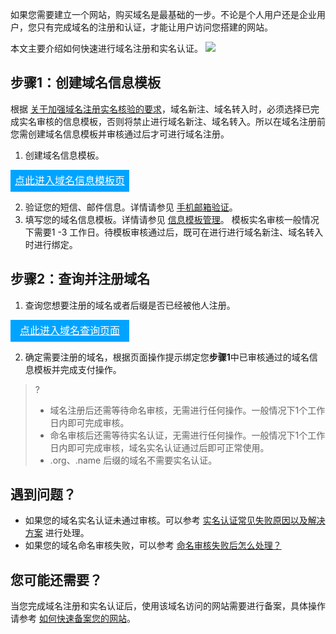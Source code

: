 如果您需要建立一个网站，购买域名是最基础的一步。不论是个人用户还是企业用户，您只有完成域名的注册和认证，才能让用户访问您搭建的网站。

本文主要介绍如何快速进行域名注册和实名认证。
![](https://qcloudimg.tencent-cloud.cn/raw/ba311a4794638e213fa31c6857399114.png)


## 步骤1：创建域名信息模板

根据 [关于加强域名注册实名核验的要求](https://cloud.tencent.com/document/product/242/66514)，域名新注、域名转入时，必须选择已完成实名审核的信息模板，否则将禁止进行域名新注、域名转入。所以在域名注册前您需创建域名信息模板并审核通过后才可进行域名注册。

1. 创建域名信息模板。

 <div style="background-color:#00A4FF; width: 190px; height: 35px; line-height:35px; text-align:center;"><a href="https://console.cloud.tencent.com/domain/template" target="_blank"  style="color: white; font-size:16px;">点此进入域名信息模板页</a></div>
 
2. 验证您的短信、邮件信息。详情请参见 [手机邮箱验证](https://cloud.tencent.com/document/product/242/62035)。
3. 填写您的域名信息模板。详情请参见 [信息模板管理](https://cloud.tencent.com/document/product/242/15435)。
模板实名审核一般情况下需要1 -3 工作日。待模板审核通过后，既可在进行进行域名新注、域名转入时进行绑定。


## 步骤2：查询并注册域名
1. 查询您想要注册的域名或者后缀是否已经被他人注册。
 <div style="background-color:#00A4FF; width: 190px; height: 35px; line-height:35px; text-align:center;"><a href="https://buy.cloud.tencent.com/domain" target="_blank"  style="color: white; font-size:16px;">点此进入域名查询页面</a></div>

2. 确定需要注册的域名，根据页面操作提示绑定您**步骤1**中已审核通过的域名信息模板并完成支付操作。

>?
>- 域名注册后还需等待命名审核，无需进行任何操作。一般情况下1个工作日内即可完成审核。
>- 命名审核后还需等待实名认证，无需进行任何操作。一般情况下1个工作日内即可完成审核，域名实名认证通过后即可正常使用。
>- .org、.name 后缀的域名不需要实名认证。
>



## 遇到问题？
- 如果您的域名实名认证未通过审核。可以参考 [实名认证常见失败原因以及解决方案](https://cloud.tencent.com/document/product/242/36331)  进行处理。
-  如果您的域名命名审核失败，可以参考 [命名审核失败后怎么处理？](https://cloud.tencent.com/document/product/242/58535#.E5.91.BD.E5.90.8D.E5.AE.A1.E6.A0.B8.E5.A4.B1.E8.B4.A5.E5.90.8E.E6.80.8E.E4.B9.88.E5.A4.84.E7.90.86.EF.BC.9F) 


## 您可能还需要？
当您完成域名注册和实名认证后，使用该域名访问的网站需要进行备案，具体操作请参考 [如何快速备案您的网站](https://cloud.tencent.com/document/product/243/39038)。

<style>
	.params{margin-bottom:0px !important;}
</style>


